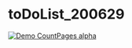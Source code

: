 # toDoList_200629
[![Demo CountPages alpha](https://giphy.com/gifs/qZRlpQnWuNzIv7F9sx/fullscreen)](https://www.youtube.com/watch?v=XZYEsA1vzgg&feature=youtu.be)
